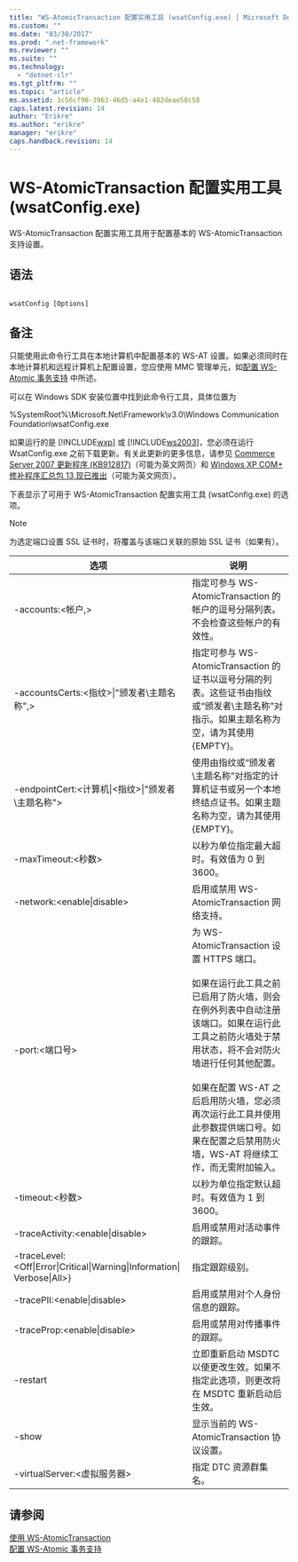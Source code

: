 ```yaml
---
title: "WS-AtomicTransaction 配置实用工具 (wsatConfig.exe) | Microsoft Docs"
ms.custom: ""
ms.date: "03/30/2017"
ms.prod: ".net-framework"
ms.reviewer: ""
ms.suite: ""
ms.technology: 
  - "dotnet-clr"
ms.tgt_pltfrm: ""
ms.topic: "article"
ms.assetid: 1c56cf98-3963-46d5-a4e1-482deae58c58
caps.latest.revision: 14
author: "Erikre"
ms.author: "erikre"
manager: "erikre"
caps.handback.revision: 14
---
```

# WS-AtomicTransaction 配置实用工具 (wsatConfig.exe)
WS\-AtomicTransaction 配置实用工具用于配置基本的 WS\-AtomicTransaction 支持设置。  
  
## 语法  
  
```  
  
wsatConfig [Options]  
```  
  
## 备注  
 只能使用此命令行工具在本地计算机中配置基本的 WS\-AT 设置。如果必须同时在本地计算机和远程计算机上配置设置，您应使用 MMC 管理单元，如[配置 WS\-Atomic 事务支持](../../../docs/framework/wcf/feature-details/configuring-ws-atomic-transaction-support.md) 中所述。  
  
 可以在 Windows SDK 安装位置中找到此命令行工具，具体位置为  
  
 %SystemRoot%\\Microsoft.Net\\Framework\\v3.0\\Windows Communication Foundation\\wsatConfig.exe  
  
 如果运行的是 [!INCLUDE[wxp](../../../includes/wxp-md.md)] 或 [!INCLUDE[ws2003](../../../includes/ws2003-md.md)]，您必须在运行 WsatConfig.exe 之前下载更新。有关此更新的更多信息，请参见 [Commerce Server 2007 更新程序 \(KB912817\)](http://go.microsoft.com/fwlink/?LinkId=95340)（可能为英文网页）和 [Windows XP COM\+ 修补程序汇总包 13 现已推出](http://go.microsoft.com/fwlink/?LinkId=95341)（可能为英文网页）。  
  
 下表显示了可用于 WS\-AtomicTransaction 配置实用工具 \(wsatConfig.exe\) 的选项。  
  
> [!NOTE]
>  为选定端口设置 SSL 证书时，将覆盖与该端口关联的原始 SSL 证书（如果有）。  
  
|选项|说明|  
|--------|--------|  
|\-accounts:\<帐户,\>|指定可参与 WS\-AtomicTransaction 的帐户的逗号分隔列表。不会检查这些帐户的有效性。|  
|\-accountsCerts:\<指纹\>&#124;"颁发者\\主题名称",\>|指定可参与 WS\-AtomicTransaction 的证书以逗号分隔的列表。这些证书由指纹或“颁发者\\主题名称”对指示。如果主题名称为空，请为其使用 {EMPTY}。|  
|\-endpointCert:\<计算机&#124;\<指纹\>&#124;"颁发者\\主题名称"\>|使用由指纹或“颁发者\\主题名称”对指定的计算机证书或另一个本地终结点证书。如果主题名称为空，请为其使用 {EMPTY}。|  
|\-maxTimeout:\<秒数\>|以秒为单位指定最大超时。有效值为 0 到 3600。|  
|\-network:\<enable&#124;disable\>|启用或禁用 WS\-AtomicTransaction 网络支持。|  
|\-port:\<端口号\>|为 WS\-AtomicTransaction 设置 HTTPS 端口。<br /><br /> 如果在运行此工具之前已启用了防火墙，则会在例外列表中自动注册该端口。如果在运行此工具之前防火墙处于禁用状态，将不会对防火墙进行任何其他配置。<br /><br /> 如果在配置 WS\-AT 之后启用防火墙，您必须再次运行此工具并使用此参数提供端口号。如果在配置之后禁用防火墙，WS\-AT 将继续工作，而无需附加输入。|  
|\-timeout:\<秒数\>|以秒为单位指定默认超时。有效值为 1 到 3600。|  
|\-traceActivity:\<enable&#124;disable\>|启用或禁用对活动事件的跟踪。|  
|\-traceLevel:\<Off&#124;Error&#124;Critical&#124;Warning&#124;Information&#124; Verbose&#124;All\>}|指定跟踪级别。|  
|\-tracePII:\<enable&#124;disable\>|启用或禁用对个人身份信息的跟踪。|  
|\-traceProp:\<enable&#124;disable\>|启用或禁用对传播事件的跟踪。|  
|\-restart|立即重新启动 MSDTC 以使更改生效。如果不指定此选项，则更改将在 MSDTC 重新启动后生效。|  
|\-show|显示当前的 WS\-AtomicTransaction 协议设置。|  
|\-virtualServer:\<虚拟服务器\>|指定 DTC 资源群集名。|  
  
## 请参阅  
 [使用 WS\-AtomicTransaction](../../../docs/framework/wcf/feature-details/using-ws-atomictransaction.md)   
 [配置 WS\-Atomic 事务支持](../../../docs/framework/wcf/feature-details/configuring-ws-atomic-transaction-support.md)